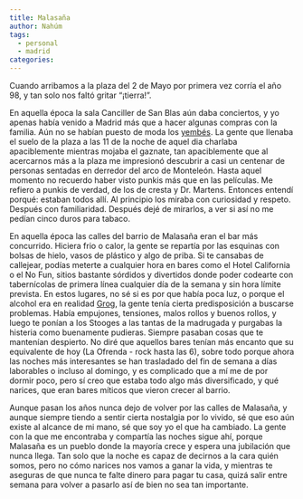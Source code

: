 ```yaml
---
title: Malasaña
author: Nahúm
tags:
  - personal
  - madrid
categories:
---
```


Cuando arribamos a la plaza del 2 de Mayo por primera vez corría el año 98, y tan solo nos faltó gritar “¡tierra!”.

En aquella época la sala Canciller de San Blas aún daba conciertos, y yo apenas había venido a Madrid más que a hacer algunas compras con la familia. Aún no se habían puesto de moda los [yembés](https://es.wikipedia.org/wiki/Yembe). La gente que llenaba el suelo de la plaza a las 11 de la noche de aquel dia charlaba apaciblemente mientras mojaba el gaznate, tan apaciblemente que al acercarnos más a la plaza me impresionó descubrir a casi un centenar de personas sentadas en derredor del arco de Monteleón. Hasta aquel momento no recuerdo haber visto punkis más que en las películas. Me refiero a punkis de verdad, de los de cresta y Dr. Martens. Entonces entendí porqué: estaban todos allí. Al principio los miraba con curiosidad y respeto. Después con familiaridad. Después dejé de mirarlos, a ver si así no me pedían cinco duros para tabaco.

En aquella época las calles del barrio de Malasaña eran el bar más concurrido. Hiciera frio o calor, la gente se repartía por las esquinas con bolsas de hielo, vasos de plástico y algo de priba. Si te cansabas de callejear, podías meterte a cualquier hora en bares como el Hotel California o el No Fun, sitios bastante sórdidos y divertidos donde poder codearte con tabernícolas de primera línea cualquier día de la semana y sin hora límite prevista. En estos lugares, no sé si es por que había poca luz, o porque el alcohol era en realidad [Grog](https://es.wikipedia.org/wiki/Grog), la gente tenía cierta predisposición a buscarse problemas. Había empujones, tensiones, malos rollos y buenos rollos, y luego te ponían a los Stooges a las tantas de la madrugada y purgabas la histeria como buenamente pudieras. Siempre pasaban cosas que te mantenían despierto. No diré que aquellos bares tenían más encanto que su equivalente de hoy (La Ofrenda - rock hasta las 6), sobre todo porque ahora las noches más interesantes se han trasladado del fin de semana a días laborables o incluso al domingo, y es complicado que a mí me de por dormir poco, pero sí creo que estaba todo algo más diversificado, y qué narices, que eran bares míticos que vieron crecer al barrio.

Aunque pasan los años nunca dejo de volver por las calles de Malasaña, y aunque siempre tiendo a sentir cierta nostalgia por lo vivido, sé que eso aún existe al alcance de mi mano, sé que soy yo el que ha cambiado. La gente con la que me encontraba y compartía las noches sigue ahí, porque Malasaña es un pueblo donde la mayoría crece y espera una jubilación que nunca llega. Tan solo que la noche es capaz de decirnos a la cara quién somos, pero no cómo narices nos vamos a ganar la vida, y mientras te aseguras de que nunca te falte dinero para pagar tu casa, quizá salir entre semana para volver a pasarlo así de bien no sea tan importante.

